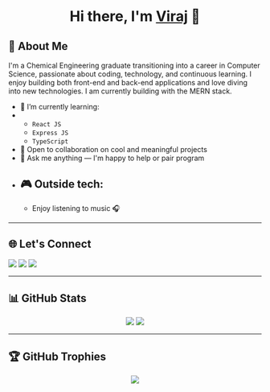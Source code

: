 <h1 align="center">Hi there, I'm <a href="https://github.com/virajkc1">Viraj</a> 👋</h1>

## 🧠 About Me

I'm a Chemical Engineering graduate transitioning into a career in Computer Science, passionate about coding, technology, and continuous learning. I enjoy building both front-end and back-end applications and love diving into new technologies. I am currently building with the MERN stack.

- 🌱 I’m currently learning:
- - `React JS`
  - `Express JS`
  - `TypeScript`
- 💼 Open to collaboration on cool and meaningful projects
- 💬 Ask me anything — I'm happy to help or pair program
- 🎮 Outside tech:
  - 
  - Enjoy listening to music 🎧
---

## 🌐 Let's Connect

<p align="left">
  <a href="mailto:virajkc1@example.com"><img src="https://img.shields.io/badge/Gmail-D14836?style=for-the-badge&logo=gmail&logoColor=white" /></a>
  <a href="https://www.linkedin.com/in/your-linkedin-profile"><img src="https://img.shields.io/badge/LinkedIn-0A66C2?style=for-the-badge&logo=linkedin&logoColor=white" /></a>
  <a href="https://www.instagram.com/your-instagram"><img src="https://img.shields.io/badge/Instagram-E4405F?style=for-the-badge&logo=instagram&logoColor=white" /></a>
</p>

---

## 📊 GitHub Stats

<p align="center">
  <img src="https://github-readme-stats.vercel.app/api?username=virajkc1&show_icons=true&theme=radical" />
  <img src="https://github-readme-stats.vercel.app/api/top-langs/?username=virajkc1&layout=compact&theme=radical" />
</p>

---

## 🏆 GitHub Trophies

<p align="center">
  <img src="https://github-profile-trophy.vercel.app/?username=virajkc1&theme=gruvbox" />
</p>
